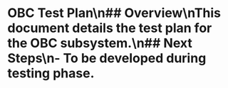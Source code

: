 # OBC Test Plan\n## Overview\nThis document details the test plan for the OBC subsystem.\n## Next Steps\n- To be developed during testing phase.

